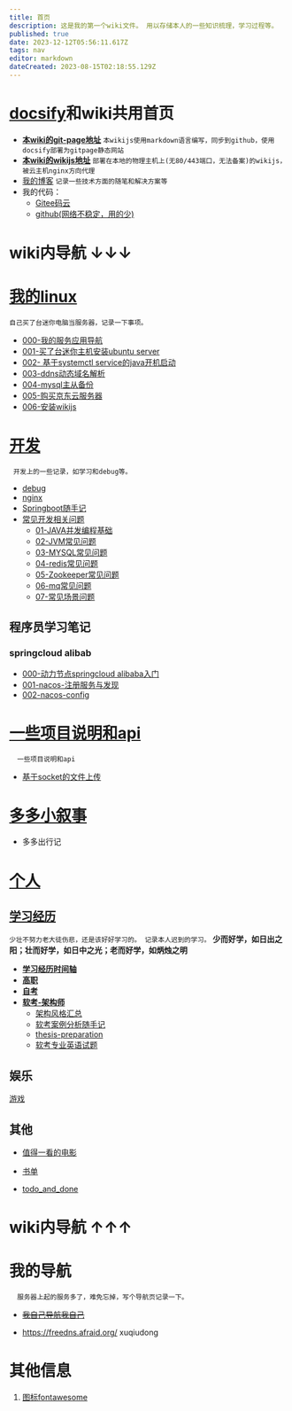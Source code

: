 ```yaml
---
title: 首页
description: 这是我的第一个wiki文件。 用以存储本人的一些知识梳理，学习过程等。
published: true
date: 2023-12-12T05:56:11.617Z
tags: nav
editor: markdown
dateCreated: 2023-08-15T02:18:55.129Z
---
```


# [docsify](https://docsify.js.org/#/zh-cn/)和wiki共用首页

- [**本wiki的git-page地址**](https://xuqiudong.github.io/wiki/) 
	`本wikijs使用markdown语言编写，同步到github，使用docsify部署为gitpage静态网站`
- [**本wiki的wikijs地址**](https://wiki.xuqiudong.cn/) 
  `部署在本地的物理主机上(无80/443端口，无法备案)的wikijs，被云主机nginx方向代理`
-  [我的博客](https://xuqiudong.cn/) 
  `记录一些技术方面的随笔和解决方案等`
- 我的代码：  
  - [Gitee码云](https://gitee.com/xuqiudong) 
  - [github(网络不稳定，用的少)](https://github.com/xuqiudong/)


# wiki内导航 ↓↓↓
# [我的linux](/mine-linux/README)

`自己买了台迷你电脑当服务器，记录一下事项。`
  
  - [000-我的服务应用导航](/mine-linux/000-serve-application-navigation)
  - [001-买了台迷你主机安装ubuntu server](/mine-linux/001)
  - [002- 基于systemctl service的java开机启动](/mine-linux/002)
  - [003-ddns动态域名解析](/mine-linux/003-ddns)
  - [004-mysql主从备份](/mine-linux/004-mysql-master-slave)
  - [005-购买京东云服务器](/mine-linux/05-购买京东云服务器)
  - [006-安装wikijs](/mine-linux/006-intsall-wikijs)



# [开发](/development/README)

` 开发上的一些记录，如学习和debug等。`

- [debug](/development/debug)
- [nginx](/development/nginx)
- [Springboot随手记](/development/note/springboot)
- [常见开发相关问题](/development/interview)
  - [01-JAVA并发编程基础](/development/interview/gupao/01-concurrency)
  - [02-JVM常见问题](/development/interview/gupao/02-jvm)
  - [03-MYSQL常见问题](/development/interview/gupao/03-mysql)
  - [04-redis常见问题](/development/interview/gupao/04-redis常见问题)
  - [05-Zookeeper常见问题](/development/interview/gupao/05-Zookeeper常见问题)
  - [06-mq常见问题](/development/interview/gupao/06-mq常见问题)
  - [07-常见场景问题](/development/interview/gupao/07-常见场景问题)
  
## 程序员学习笔记

### springcloud alibab

- [000-动力节点springcloud alibaba入门](/development/note/spring-cloud-alibaba/donglijiedian/index)
- [001-nacos-注册服务与发现](/development/note/spring-cloud-alibaba/donglijiedian/001-nacos-discovery) 
- [002-nacos-config](/development/note/spring-cloud-alibaba/donglijiedian/03-nacos-config)



#  [一些项目说明和api](/mine-api/README)

`  一些项目说明和api`

  -  [基于socket的文件上传](/mine-api/socket-upload)



  
# [多多小叙事](/duoduo/INDEX)

- 多多出行记

# [个人](/personal/README)

##  [学习经历](/personal/education/README)

`少壮不努力老大徒伤悲，还是该好好学习的。 记录本人迟到的学习。`
**少而好学，如日出之阳；壮而好学，如日中之光；老而好学，如炳烛之明**

- [**学习经历时间轴**](/personal/education/timeline)
- [**高职**](/personal/education/college)
- [**自考**](/personal/education/self-taught)
- [**软考-架构师**](/personal/education/software-exam)
  - [架构风格汇总](/personal/education/software-exam/architecture-style-summary)
  - [软考案例分析随手记](/personal/education/software-exam/case-analysis-notes)
  - [thesis-preparation](/personal/education/software-exam/thesis-preparation)
  - [软考专业英语试题](/personal/education/software-exam/eglish)
  
## 娱乐

[游戏](/personal/entertainment)
  
## 其他
- [值得一看的电影](/personal/movie)
- [书单](/personal/book)

- [todo_and_done](/personal/todo_and_done)

# wiki内导航 ↑↑↑
# 我的导航

`  服务器上起的服务多了，难免忘掉，写个导航页记录一下。`

- [~~我自己导航我自己~~](https://nav.xuqiudong.cn:88)

- https://freedns.afraid.org/  xuqiudong


# 其他信息

1. [图标fontawesome](https://fontawesome.com/v4/icons/)